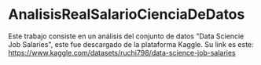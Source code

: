 # AnalisisRealSalarioCienciaDeDatos
Este trabajo consiste en un análisis del conjunto de datos "Data Sciencie Job Salaries", este fue descargado de la plataforma Kaggle.  Su link es este: https://www.kaggle.com/datasets/ruchi798/data-science-job-salaries
